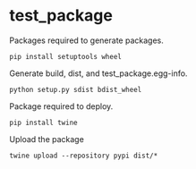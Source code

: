# test_package

Packages required to generate packages.
```
pip install setuptools wheel
```

Generate build, dist, and test_package.egg-info.
```
python setup.py sdist bdist_wheel
```

Package required to deploy.
```
pip install twine
```

Upload the package
```
twine upload --repository pypi dist/*
```